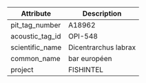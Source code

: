 | Attribute  | Description |
| ------------- | ------------- |
| pit_tag_number | A18962 |
| acoustic_tag_id | OPI-548 |
| scientific_name | Dicentrarchus labrax |
| common_name | bar européen |
| project | FISHINTEL |